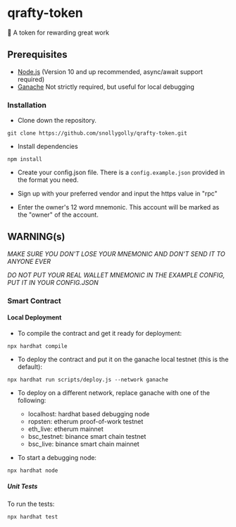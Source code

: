 # qrafty-token
:money_with_wings:  A token for rewarding great work


## Prerequisites
* [Node.js](https://nodejs.org/en/) (Version 10 and up recommended, async/await support required)
* [Ganache](https://www.trufflesuite.com/ganache) Not strictly required, but useful for local debugging

### Installation

* Clone down the repository.
```
git clone https://github.com/snollygolly/qrafty-token.git
```

* Install dependencies
```
npm install
```

* Create your config.json file. There is a `config.example.json` provided in the format you need. 

* Sign up with your preferred vendor and input the https value in "rpc"

* Enter the owner's 12 word mnemonic. This account will be marked as the "owner" of the account.

## WARNING(s)

*MAKE SURE YOU DON'T LOSE YOUR MNEMONIC AND DON'T SEND IT TO ANYONE EVER*

*DO NOT PUT YOUR REAL WALLET MNEMONIC IN THE EXAMPLE CONFIG, PUT IT IN YOUR CONFIG.JSON*


### Smart Contract

#### Local Deployment

- To compile the contract and get it ready for deployment:
```
npx hardhat compile
```

- To deploy the contract and put it on the ganache local testnet (this is the default):
```
npx hardhat run scripts/deploy.js --network ganache
```

- To deploy on a different network, replace ganache with one of the following:

  - localhost: hardhat based debugging node
  - ropsten: etherum proof-of-work testnet
  - eth_live: etherum mainnet
  - bsc_testnet: binance smart chain testnet
  - bsc_live: binance smart chain mainnet

- To start a debugging node:
```
npx hardhat node
```

##### Unit Tests

To run the tests:

````
npx hardhat test
````
